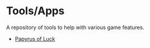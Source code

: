 # Tools/Apps
A repository of tools to help with various game features.

* [Papyrus of Luck](https://kennethntnguyen.github.io/maplestory/papyrus-of-luck.html)
